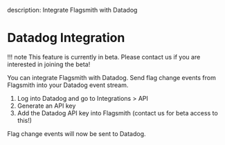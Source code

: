 description: Integrate Flagsmith with Datadog

# Datadog Integration

!!! note
    This feature is currently in beta. Please contact us if you are interested in joining the beta!

You can integrate Flagsmith with Datadog. Send flag change events from Flagsmith into your Datadog event stream.

1. Log into Datadog and go to Integrations > API
2. Generate an API key
3. Add the Datadog API key into Flagsmith (contact us for beta access to this!)

Flag change events will now be sent to Datadog.
